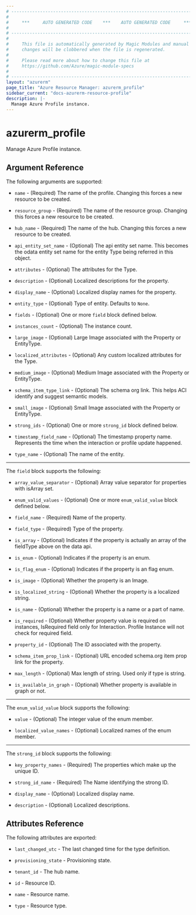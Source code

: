 ```yaml
---
# ----------------------------------------------------------------------------
#
#     ***     AUTO GENERATED CODE    ***    AUTO GENERATED CODE     ***
#
# ----------------------------------------------------------------------------
#
#     This file is automatically generated by Magic Modules and manual
#     changes will be clobbered when the file is regenerated.
#
#     Please read more about how to change this file at
#     https://github.com/Azure/magic-module-specs
#
# ----------------------------------------------------------------------------
layout: "azurerm"
page_title: "Azure Resource Manager: azurerm_profile"
sidebar_current: "docs-azurerm-resource-profile"
description: |-
  Manage Azure Profile instance.
---
```


# azurerm_profile

Manage Azure Profile instance.


## Argument Reference

The following arguments are supported:

* `name` - (Required) The name of the profile. Changing this forces a new resource to be created.

* `resource_group` - (Required) The name of the resource group. Changing this forces a new resource to be created.

* `hub_name` - (Required) The name of the hub. Changing this forces a new resource to be created.

* `api_entity_set_name` - (Optional) The api entity set name. This becomes the odata entity set name for the entity Type being referred in this object.

* `attributes` - (Optional) The attributes for the Type.

* `description` - (Optional) Localized descriptions for the property.

* `display_name` - (Optional) Localized display names for the property.

* `entity_type` - (Optional) Type of entity. Defaults to `None`.

* `fields` - (Optional) One or more `field` block defined below.

* `instances_count` - (Optional) The instance count.

* `large_image` - (Optional) Large Image associated with the Property or EntityType.

* `localized_attributes` - (Optional) Any custom localized attributes for the Type.

* `medium_image` - (Optional) Medium Image associated with the Property or EntityType.

* `schema_item_type_link` - (Optional) The schema org link. This helps ACI identify and suggest semantic models.

* `small_image` - (Optional) Small Image associated with the Property or EntityType.

* `strong_ids` - (Optional) One or more `strong_id` block defined below.

* `timestamp_field_name` - (Optional) The timestamp property name. Represents the time when the interaction or profile update happened.

* `type_name` - (Optional) The name of the entity.

---

The `field` block supports the following:

* `array_value_separator` - (Optional) Array value separator for properties with isArray set.

* `enum_valid_values` - (Optional) One or more `enum_valid_value` block defined below.

* `field_name` - (Required) Name of the property.

* `field_type` - (Required) Type of the property.

* `is_array` - (Optional) Indicates if the property is actually an array of the fieldType above on the data api.

* `is_enum` - (Optional) Indicates if the property is an enum.

* `is_flag_enum` - (Optional) Indicates if the property is an flag enum.

* `is_image` - (Optional) Whether the property is an Image.

* `is_localized_string` - (Optional) Whether the property is a localized string.

* `is_name` - (Optional) Whether the property is a name or a part of name.

* `is_required` - (Optional) Whether property value is required on instances, IsRequired field only for Interaction. Profile Instance will not check for required field.

* `property_id` - (Optional) The ID associated with the property.

* `schema_item_prop_link` - (Optional) URL encoded schema.org item prop link for the property.

* `max_length` - (Optional) Max length of string. Used only if type is string.

* `is_available_in_graph` - (Optional) Whether property is available in graph or not.


---

The `enum_valid_value` block supports the following:

* `value` - (Optional) The integer value of the enum member.

* `localized_value_names` - (Optional) Localized names of the enum member.

---

The `strong_id` block supports the following:

* `key_property_names` - (Required) The properties which make up the unique ID.

* `strong_id_name` - (Required) The Name identifying the strong ID.

* `display_name` - (Optional) Localized display name.

* `description` - (Optional) Localized descriptions.

## Attributes Reference

The following attributes are exported:

* `last_changed_utc` - The last changed time for the type definition.

* `provisioning_state` - Provisioning state.

* `tenant_id` - The hub name.

* `id` - Resource ID.

* `name` - Resource name.

* `type` - Resource type.
